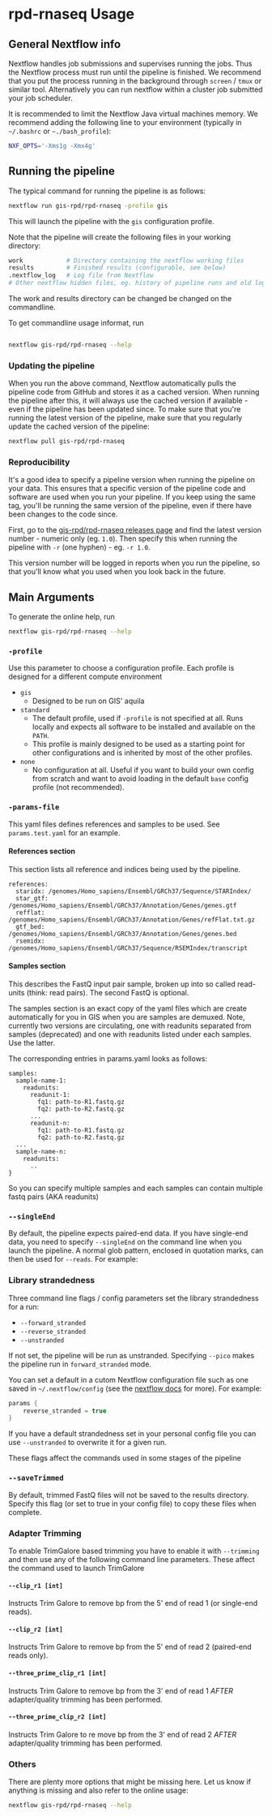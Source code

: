 # rpd-rnaseq Usage

## General Nextflow info
Nextflow handles job submissions and supervises running the jobs. Thus the Nextflow process must run until the pipeline is finished. We recommend that you put the process running in the background through `screen` / `tmux` or similar tool. Alternatively you can run nextflow within a cluster job submitted your job scheduler.

It is recommended to limit the Nextflow Java virtual machines memory. We recommend adding the following line to your environment (typically in `~/.bashrc` or `~./bash_profile`):

```bash
NXF_OPTS='-Xms1g -Xmx4g'
```

## Running the pipeline
The typical command for running the pipeline is as follows:
```bash
nextflow run gis-rpd/rpd-rnaseq -profile gis
```

This will launch the pipeline with the `gis` configuration profile.

Note that the pipeline will create the following files in your working directory:

```bash
work            # Directory containing the nextflow working files
results         # Finished results (configurable, see below)
.nextflow_log   # Log file from Nextflow
# Other nextflow hidden files, eg. history of pipeline runs and old logs.
```

The work and results directory can be changed be changed on the commandline.

To get commandline usage informat, run
```bash

nextflow gis-rpd/rpd-rnaseq --help
```


### Updating the pipeline
When you run the above command, Nextflow automatically pulls the pipeline code from GitHub and stores it as a cached version. When running the pipeline after this, it will always use the cached version if available - even if the pipeline has been updated since. To make sure that you're running the latest version of the pipeline, make sure that you regularly update the cached version of the pipeline:

```bash
nextflow pull gis-rpd/rpd-rnaseq
```

### Reproducibility
It's a good idea to specify a pipeline version when running the pipeline on your data. This ensures that a specific version of the pipeline code and software are used when you run your pipeline. If you keep using the same tag, you'll be running the same version of the pipeline, even if there have been changes to the code since.

First, go to the [gis-rpd/rpd-rnaseq releases page](https://github.com/gis-rpd/rpd-rnaseq/releases) and find the latest version number - numeric only (eg. `1.0`). Then specify this when running the pipeline with `-r` (one hyphen) - eg. `-r 1.0`.

This version number will be logged in reports when you run the pipeline, so that you'll know what you used when you look back in the future.


## Main Arguments

To generate the online help, run

```bash
nextflow gis-rpd/rpd-rnaseq --help
```

### `-profile`

Use this parameter to choose a configuration profile. Each profile is designed for a different compute environment

* `gis`
    * Designed to be run on GIS' aquila
* `standard`
    * The default profile, used if `-profile` is not specified at all. Runs locally and expects all software to be installed and available on the `PATH`.
    * This profile is mainly designed to be used as a starting point for other configurations and is inherited by most of the other profiles.
* `none`
    * No configuration at all. Useful if you want to build your own config from scratch and want to avoid loading in the default `base` config profile (not recommended).

### `-params-file`

This yaml files defines references and samples to be used.
See `params.test.yaml` for an example.

#### References section

This section lists all reference and indices being used by the pipeline.

```nextflow
references:
  staridx: /genomes/Homo_sapiens/Ensembl/GRCh37/Sequence/STARIndex/
  star_gtf: /genomes/Homo_sapiens/Ensembl/GRCh37/Annotation/Genes/genes.gtf
  refflat: /genomes/Homo_sapiens/Ensembl/GRCh37/Annotation/Genes/refFlat.txt.gz
  gtf_bed: /genomes/Homo_sapiens/Ensembl/GRCh37/Annotation/Genes/genes.bed
  rsemidx: /genomes/Homo_sapiens/Ensembl/GRCh37/Sequence/RSEMIndex/transcript
```

#### Samples section


This describes the FastQ input pair sample, broken up into so called read-units (think: read pairs). The second FastQ is optional.

The samples section is an exact copy of the yaml files which are create automatically for you in GIS when you are samples are demuxed. Note, currently two versions are circulating, one with readunits separated from samples (deprecated) and one with readunits listed under each samples. Use the latter.

The corresponding entries in params.yaml looks as follows:

```nextflow
samples:
  sample-name-1:
    readunits:
      readunit-1:
        fq1: path-to-R1.fastq.gz
        fq2: path-to-R2.fastq.gz
      ...
      readunit-n:
        fq1: path-to-R1.fastq.gz
        fq2: path-to-R2.fastq.gz
  ...
  sample-name-n:
    readunits:
      ..
}
```

So you can specify multiple samples and each samples can contain multiple fastq pairs (AKA readunits)

### `--singleEnd`
By default, the pipeline expects paired-end data. If you have single-end data, you need to specify `--singleEnd` on the command line when you launch the pipeline. A normal glob pattern, enclosed in quotation marks, can then be used for `--reads`. For example:


### Library strandedness
Three command line flags / config parameters set the library strandedness for a run:

* `--forward_stranded`
* `--reverse_stranded`
* `--unstranded`

If not set, the pipeline will be run as unstranded. Specifying `--pico` makes the pipeline run in `forward_stranded` mode.

You can set a default in a cutom Nextflow configuration file such as one saved in `~/.nextflow/config` (see the [nextflow docs](https://www.nextflow.io/docs/latest/config.html) for more). For example:

```groovy
params {
    reverse_stranded = true
}
```

If you have a default strandedness set in your personal config file you can use `--unstranded` to overwrite it for a given run.

These flags affect the commands used in some stages of the pipeline

### `--saveTrimmed`
By default, trimmed FastQ files will not be saved to the results directory. Specify this
flag (or set to true in your config file) to copy these files when complete.


### Adapter Trimming

To enable TrimGalore based trimming you have to enable it with `--trimming`
and then use any of the following command line parameters. These affect the command
used to launch TrimGalore

#### `--clip_r1 [int]`
Instructs Trim Galore to remove bp from the 5' end of read 1 (or single-end reads).

#### `--clip_r2 [int]`
Instructs Trim Galore to remove bp from the 5' end of read 2 (paired-end reads only).

#### `--three_prime_clip_r1 [int]`
Instructs Trim Galore to remove bp from the 3' end of read 1 _AFTER_ adapter/quality trimming has been performed.

#### `--three_prime_clip_r2 [int]`
Instructs Trim Galore to re move bp from the 3' end of read 2 _AFTER_ adapter/quality trimming has been performed.


### Others

There are plenty more options that might be missing here. Let us know if anything is missing and also refer to the online usage:
```bash
nextflow gis-rpd/rpd-rnaseq --help
```

